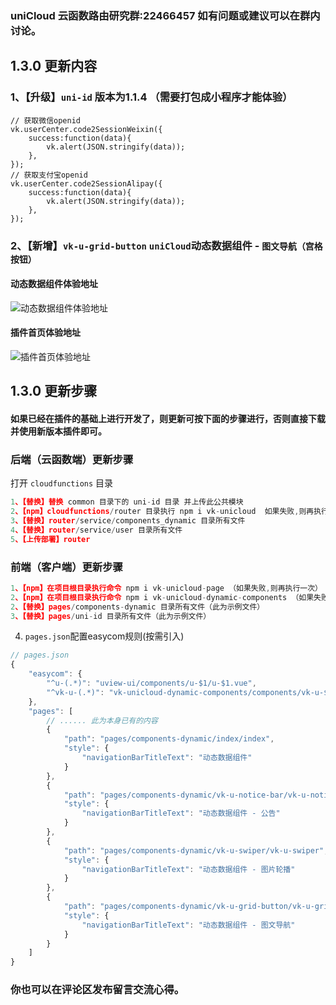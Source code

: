 ### uniCloud 云函数路由研究群:22466457 如有问题或建议可以在群内讨论。

## 1.3.0 更新内容
### 1、【升级】`uni-id` 版本为1.1.4 （需要打包成小程序才能体验）
```
// 获取微信openid
vk.userCenter.code2SessionWeixin({
	success:function(data){
		vk.alert(JSON.stringify(data));
	},
});
// 获取支付宝openid
vk.userCenter.code2SessionAlipay({
	success:function(data){
		vk.alert(JSON.stringify(data));
	},
});
```
### 2、【新增】`vk-u-grid-button` `uniCloud`动态数据组件 - `图文导航（宫格按钮）`

#### 动态数据组件体验地址
![动态数据组件体验地址](https://vkceyugu.cdn.bspapp.com/VKCEYUGU-vk-cloud-router-test/51dc8810-e9ae-11ea-81ea-f115fe74321c.png?x-oss-process=image/resize,h_250 "动态数据组件体验地址")
#### 插件首页体验地址
![插件首页体验地址](https://vkceyugu.cdn.bspapp.com/VKCEYUGU-vk-cloud-router-test/51de83e0-e9ae-11ea-81ea-f115fe74321c.png?x-oss-process=image/resize,h_250 "插件首页体验地址")
 
## 1.3.0 更新步骤
#### 如果已经在插件的基础上进行开发了，则更新可按下面的步骤进行，否则直接下载并使用新版本插件即可。

### 后端（云函数端）更新步骤
打开 `cloudfunctions` 目录

```js
1、【替换】替换 common 目录下的 uni-id 目录 并上传此公共模块
2、【npm】cloudfunctions/router 目录执行 npm i vk-unicloud  如果失败,则再执行一次
3、【替换】router/service/components_dynamic 目录所有文件
4、【替换】router/service/user 目录所有文件
5、【上传部署】router
```

### 前端（客户端）更新步骤

```js
1、【npm】在项目根目录执行命令 npm i vk-unicloud-page （如果失败,则再执行一次）
2、【npm】在项目根目录执行命令 npm i vk-unicloud-dynamic-components （如果失败,则再执行一次）
2、【替换】pages/components-dynamic 目录所有文件（此为示例文件）
3、【替换】pages/uni-id 目录所有文件（此为示例文件）
```


4. `pages.json`配置easycom规则(按需引入)

```js
// pages.json
{
	"easycom": {
		"^u-(.*)": "uview-ui/components/u-$1/u-$1.vue",
		"^vk-u-(.*)": "vk-unicloud-dynamic-components/components/vk-u-$1/vk-u-$1.vue"
	},
	"pages": [
		// ...... 此为本身已有的内容
		{
			"path": "pages/components-dynamic/index/index",
			"style": {
				"navigationBarTitleText": "动态数据组件"
			}
		},
		{
			"path": "pages/components-dynamic/vk-u-notice-bar/vk-u-notice-bar",
			"style": {
				"navigationBarTitleText": "动态数据组件 - 公告"
			}
		},
		{
			"path": "pages/components-dynamic/vk-u-swiper/vk-u-swiper",
			"style": {
				"navigationBarTitleText": "动态数据组件 - 图片轮播"
			}
		},
		{
			"path": "pages/components-dynamic/vk-u-grid-button/vk-u-grid-button",
			"style": {
				"navigationBarTitleText": "动态数据组件 - 图文导航"
			}
		}
	]
}
```



### 你也可以在评论区发布留言交流心得。